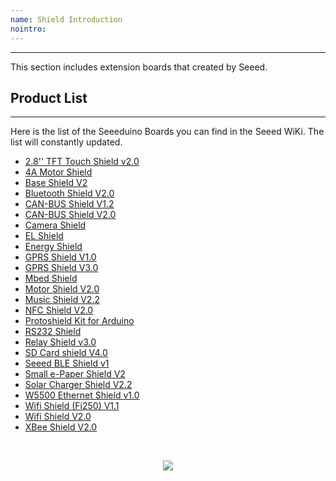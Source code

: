 ```yaml
---
name: Shield Introduction
nointro:
---
```


---
This section includes extension boards that created by Seeed.

## Product  List
---

Here is the list of the Seeeduino Boards you can find in the Seeed WiKi. The list will constantly updated.

- [2.8&#39;&#39; TFT Touch Shield v2.0](http://wiki.seeedstudio.com/2.8inch_TFT_Touch_Shield_v2.0/)
- [4A Motor Shield](http://wiki.seeedstudio.com/4A_Motor_Shield/)
- [Base Shield V2](http://wiki.seeedstudio.com/Base_Shield_V2/)
- [Bluetooth Shield V2.0](http://wiki.seeedstudio.com/Bluetooth_Shield_V2/)
- [CAN-BUS Shield V1.2](http://wiki.seeedstudio.com/CAN-BUS_Shield_V1.2/)
- [CAN-BUS Shield V2.0](http://wiki.seeedstudio.com/CAN-BUS_Shield_V2.0/)
- [Camera Shield](http://wiki.seeedstudio.com/Camera_Shield/)
- [EL Shield](http://wiki.seeedstudio.com/EL_Shield/)
- [Energy Shield](http://wiki.seeedstudio.com/Energy_Shield/)
- [GPRS Shield V1.0](http://wiki.seeedstudio.com/GPRS_Shield_v1.0/)
- [GPRS Shield V3.0](http://wiki.seeedstudio.com/GPRS_Shield_V3.0/)
- [Mbed Shield](http://wiki.seeedstudio.com/mbed_Shield/)
- [Motor Shield V2.0](http://wiki.seeedstudio.com/Motor_Shield_V2.0/)
- [Music Shield V2.2](http://wiki.seeedstudio.com/Music_Shield_V2.2/)
- [NFC Shield V2.0](http://wiki.seeedstudio.com/NFC_Shield_V2.0/)
- [Protoshield Kit for Arduino](http://wiki.seeedstudio.com/Protoshield_Kit_for_Arduino/)
- [RS232 Shield](http://wiki.seeedstudio.com/RS232_Shield/)
- [Relay Shield v3.0](http://wiki.seeedstudio.com/Relay_Shield_v3/)
- [SD Card shield V4.0](http://wiki.seeedstudio.com/SD_Card_shield_V4.0/)
- [Seeed BLE Shield v1](http://wiki.seeedstudio.com/Seeed_BLE_Shield/)
- [Small e-Paper Shield V2](http://wiki.seeedstudio.com/Small_e-Paper_Shield_V2/)
- [Solar Charger Shield V2.2](http://wiki.seeedstudio.com/Solar_Charger_Shield_V2.2/)
- [W5500 Ethernet Shield v1.0](http://wiki.seeedstudio.com/W5500_Ethernet_Shield_v1.0/)
- [Wifi Shield (Fi250) V1.1](http://wiki.seeedstudio.com/Wifi_Shield_Fi250_V1.1/)
- [Wifi Shield V2.0](http://wiki.seeedstudio.com/Wifi_Shield_V2.0/)
- [XBee Shield V2.0](/http://wiki.seeedstudio.comXBee_Shield_V2.0/)

<br /><p style="text-align:center"><a href="https://www.seeedstudio.com/act-4.html?utm_source=wiki&utm_medium=wikibanner&utm_campaign=newproducts" target="_blank"><img src="https://files.seeedstudio.com/wiki/Wiki_Banner/new_product.jpg" /></a></p>